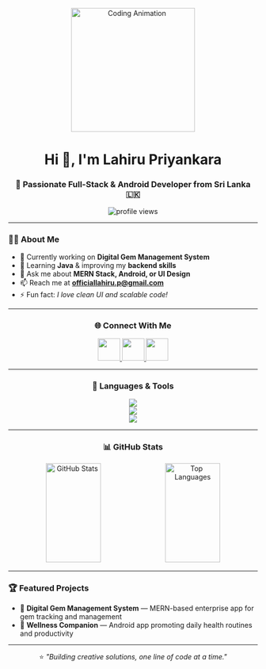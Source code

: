 <p align="center">
  <img src="https://media.giphy.com/media/v1.Y2lkPWVjZjA1ZTQ3bHdnZmdxMDFrY2F6eGdoYjRoYzhvYW4wZ2ljYWdoaWJwb3dwdGMxbCZlcD12MV9zdGlja2Vyc19zZWFyY2gmY3Q9cw/gf675azxNAz2zDQ1vD/giphy.gif" alt="Coding Animation" width="250"/>
</p>
<h1 align="center">Hi 👋, I'm Lahiru Priyankara</h1>
<h3 align="center">🚀 Passionate Full-Stack & Android Developer from Sri Lanka 🇱🇰</h3>



<p align="center">
  <img src="https://komarev.com/ghpvc/?username=lahiru-priyankara&label=Profile%20Views&color=0e75b6&style=flat" alt="profile views" />
</p>

---

### 👨‍💻 About Me
- 🔭 Currently working on **Digital Gem Management System**  
- 🌱 Learning **Java** & improving my **backend skills**  
- 💬 Ask me about **MERN Stack, Android, or UI Design**  
- 📫 Reach me at **officiallahiru.p@gmail.com**  
- ⚡ Fun fact: *I love clean UI and scalable code!*

---

<h3 align="center">🌐 Connect With Me</h3>
<p align="center">
  <a href="https://linkedin.com/in/your-link" target="_blank">
    <img src="https://skillicons.dev/icons?i=linkedin" width="45" />
  </a>
  <a href="mailto:officiallahiru.p@gmail.com" target="_blank">
    <img src="https://skillicons.dev/icons?i=gmail" width="45" />
  </a>
  <a href="https://github.com/LahiruPriyankara" target="_blank">
    <img src="https://skillicons.dev/icons?i=github" width="45" />
  </a>
</p>

---

<h3 align="center">🧠 Languages & Tools</h3>
<p align="center">
  <img src="https://skillicons.dev/icons?i=html,css,js,react,nodejs,express,mongodb,mysql,java,kotlin,php,git" /><br>
  <img src="https://skillicons.dev/icons?i=postman,git,figma" /><br>
  <img src="https://skillicons.dev/icons?i=photoshop,illustrator,unity" />
</p>

---

<h3 align="center">📊 GitHub Stats</h3>
<p align="center">
  <img src="https://github-readme-stats.vercel.app/api?username=lahiru-priyankara&show_icons=true&theme=tokyonight&hide_border=true" alt="GitHub Stats" width="47%" height="200px"/>
  <img src="https://github-readme-stats.vercel.app/api/top-langs/?username=lahiru-priyankara&layout=compact&theme=tokyonight&hide_border=true" alt="Top Languages" width="47%" height="200px"/>
</p>

---

### 🏆 Featured Projects
- 💎 **Digital Gem Management System** — MERN-based enterprise app for gem tracking and management  
- 📱 **Wellness Companion** — Android app promoting daily health routines and productivity  

---

<p align="center">
  ⭐ <i>"Building creative solutions, one line of code at a time."</i>
</p>

